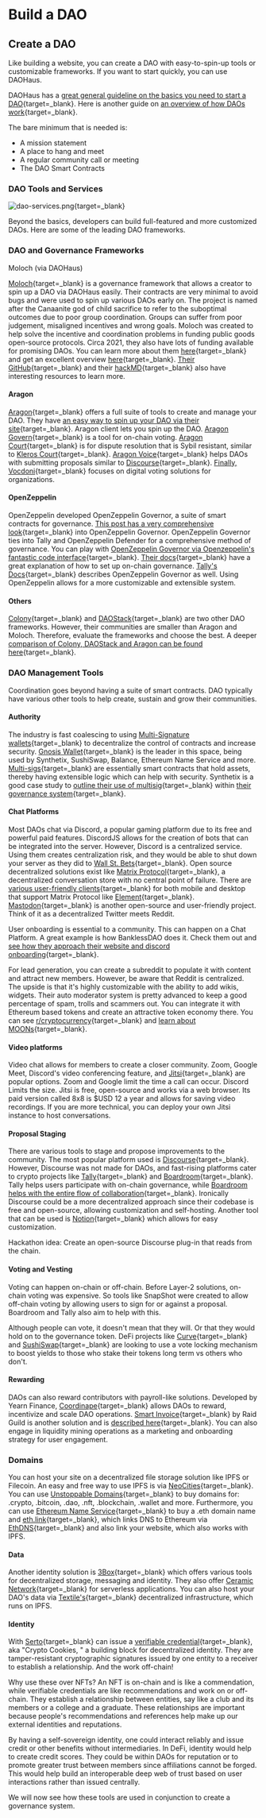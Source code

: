 # Build a DAO

## Create a DAO

Like building a website, you can create a DAO with easy-to-spin-up tools or customizable frameworks. If you want to start quickly, you can use DAOHaus.

DAOHaus has a [great general guideline on the basics you need to start a DAO](https://daohaus.substack.com/p/four-and-a-half-steps-to-start-a){target=\_blank}. Here is another guide on [an overview of how DAOs work](https://www.gemini.com/cryptopedia/decentralized-autonomous-organization-dao#section-how-do-da-os-work){target=\_blank}.

The bare minimum that is needed is:

- A mission statement
- A place to hang and meet
- A regular community call or meeting
- The DAO Smart Contracts

### DAO Tools and Services

![dao-services.png](../../img/S06/dao-services.png){target=\_blank}

Beyond the basics, developers can build full-featured and more customized DAOs. Here are some of the leading DAO frameworks.

### DAO and Governance Frameworks

Moloch (via DAOHaus)

[Moloch](https://medium.com/raid-guild/moloch-evolved-v2-primer-25c9cdeab455){target=\_blank} is a governance framework that allows a creator to spin up a DAO via DAOHaus easily. Their contracts are very minimal to avoid bugs and were used to spin up various DAOs early on. The project is named after the Canaanite god of child sacrifice to refer to the suboptimal outcomes due to poor group coordination. Groups can suffer from poor judgement, misaligned incentives and wrong goals. Moloch was created to help solve the incentive and coordination problems in funding public goods open-source protocols. Circa 2021, they also have lots of funding available for promising DAOs. You can learn more about them [here](https://www.molochdao.com/){target=\_blank} and get an excellent overview [here](https://messari.io/asset/molochdao/profile){target=\_blank}. [Their GitHub](https://github.com/MolochVentures/moloch){target=\_blank} and their [hackMD](https://hackmd.io/@daohaus){target=\_blank} also have interesting resources to learn more.

#### Aragon

[Aragon](https://aragon.org/){target=\_blank} offers a full suite of tools to create and manage your DAO. They have [an easy way to spin up your DAO via their site](https://client.aragon.org/#/){target=\_blank}. Aragon client lets you spin up the DAO. [Aragon Govern](https://aragon.org/aragon-govern){target=\_blank} is a tool for on-chain voting. [Aragon Court](https://aragon.org/aragon-court){target=\_blank} is for dispute resolution that is Sybil resistant, similar to [Kleros Court](https://kleros.io/){target=\_blank}. [Aragon Voice](https://aragon.org/){target=\_blank} helps DAOs with submitting proposals similar to [Discourse](https://www.discourse.org/){target=\_blank}. [Finally, Vocdoni](https://aragon.org/vocdoni){target=\_blank} focuses on digital voting solutions for organizations.

#### OpenZeppelin

OpenZeppelin developed OpenZeppelin Governor, a suite of smart contracts for governance. [This post has a very comprehensive look](https://blog.openzeppelin.com/governor-smart-contract/){target=\_blank} into OpenZeppelin Governor. OpenZeppelin Governor ties into Tally and OpenZeppelin Defender for a comprehensive method of governance. You can play with [OpenZeppelin Governor via Openzeppelin's fantastic code interface](https://wizard.openzeppelin.com/#governor){target=\_blank}. [Their docs](https://docs.openzeppelin.com/contracts/4.x/governance){target=\_blank} have a great explanation of how to set up on-chain governance. [Tally's Docs](https://wiki.withtally.com/docs/openzeppelin-governor){target=\_blank} describes OpenZeppelin Governor as well. Using OpenZeppelin allows for a more customizable and extensible system.

#### Others

[Colony](https://colony.io/){target=\_blank} and [DAOStack](https://daostack.io/){target=\_blank} are two other DAO frameworks. However, their communities are smaller than Aragon and Moloch. Therefore, evaluate the frameworks and choose the best. A deeper [comparison of Colony, DAOStack and Aragon can be found here](https://kronosapiens.github.io/blog/2019/06/16/aragon-daostack-colony-moloch.html){target=\_blank}.

### DAO Management Tools

Coordination goes beyond having a suite of smart contracts. DAO typically have various other tools to help create, sustain and grow their communities.

#### Authority

The industry is fast coalescing to using [Multi-Signature wallets](https://academy.binance.com/en/articles/what-is-a-multisig-wallet){target=\_blank} to decentralize the control of contracts and increase security. [Gnosis Wallet](https://gnosis-safe.io/){target=\_blank} is the leader in this space, being used by Synthetix, SushiSwap, Balance, Ethereum Name Service and more. [Multi-sigs](https://medium.com/gauntlet-networks/multisig-transactions-with-gnosis-safe-f5dbe67c1c2d){target=\_blank} are essentially smart contracts that hold assets, thereby having extensible logic which can help with security. Synthetix is a good case study to [outline their use of multisig](https://sips.synthetix.io/sips/sip-141/){target=\_blank} within [their governance system](https://docs.synthetix.io/governance/#ambassador-dao-adao){target=\_blank}.

#### Chat Platforms

Most DAOs chat via Discord, a popular gaming platform due to its free and powerful paid features. DiscordJS allows for the creation of bots that can be integrated into the server. However, Discord is a centralized service. Using them creates centralization risk, and they would be able to shut down your server as they did to [Wall St. Bets](https://www.theverge.com/2021/1/27/22253251/discord-bans-the-r-wallstreetbets-server){target=\_blank}. Open source decentralized solutions exist like [Matrix Protocol](https://matrix.org/){target=\_blank}, a decentralized conversation store with no central point of failure. There are [various user-friendly clients](https://matrix.org/clients){target=\_blank} for both mobile and desktop that support Matrix Protocol like [Element](https://element.io/){target=\_blank}. [Mastodon](https://joinmastodon.org/){target=\_blank} is another open-source and user-friendly project. Think of it as a decentralized Twitter meets Reddit.

User onboarding is essential to a community. This can happen on a Chat Platform. A great example is how BanklessDAO does it. Check them out and [see how they approach their website and discord onboarding](https://www.bankless.community/){target=\_blank}.

For lead generation, you can create a subreddit to populate it with content and attract new members. However, be aware that Reddit is centralized. The upside is that it's highly customizable with the ability to add wikis, widgets. Their auto moderator system is pretty advanced to keep a good percentage of spam, trolls and scammers out. You can integrate it with Ethereum based tokens and create an attractive token economy there. You can see [r/cryptocurrency](https://www.reddit.com/r/CryptoCurrency/){target=\_blank} and [learn about MOONs](https://www.kraken.com/en-us/learn/what-is-reddit-moon){target=\_blank}.

#### Video platforms

Video chat allows for members to create a closer community. Zoom, Google Meet, Discord's video conferencing feature, and [Jitsi](https://jitsi.org/){target=\_blank} are popular options. Zoom and Google limit the time a call can occur. Discord Limits the size. Jitsi is free, open-source and works via a web browser. Its paid version called 8x8 is $USD 12 a year and allows for saving video recordings. If you are more technical, you can deploy your own Jitsi instance to host conversations.

#### Proposal Staging

There are various tools to stage and propose improvements to the community. The most popular platform used is [Discourse](https://www.discourse.org/){target=\_blank}. However, Discourse was not made for DAOs, and fast-rising platforms cater to crypto projects like [Tally](https://docs.withtally.com/){target=\_blank} and [Boardroom](https://www.boardroom.info/){target=\_blank}. Tally helps users participate with on-chain governance, while [Boardroom helps with the entire flow of collaboration](https://governance.substack.com/p/boardroom-raises-2m-to-help-stakeholder){target=\_blank}. Ironically Discourse could be a more decentralized approach since their codebase is free and open-source, allowing customization and self-hosting. Another tool that can be used is [Notion](https://www.notion.so/){target=\_blank} which allows for easy customization.

Hackathon idea: Create an open-source Discourse plug-in that reads from the chain.

#### Voting and Vesting

Voting can happen on-chain or off-chain. Before Layer-2 solutions, on-chain voting was expensive. So tools like SnapShot were created to allow off-chain voting by allowing users to sign for or against a proposal. Boardroom and Tally also aim to help with this.

Although people can vote, it doesn't mean that they will. Or that they would hold on to the governance token. DeFi projects like [Curve](https://github.com/curvefi/curve-veBoost){target=\_blank} and [SushiSwap](https://forum.sushi.com/t/sushinomics-introducing-osushi/4055){target=\_blank} are looking to use a vote locking mechanism to boost yields to those who stake their tokens long term vs others who don't.

#### Rewarding

DAOs can also reward contributors with payroll-like solutions. Developed by Yearn Finance, [Coordinape](https://coordinape.com/){target=\_blank} allows DAOs to reward, incentivize and scale DAO operations. [Smart Invoice](https://smartinvoice.xyz/){target=\_blank} by Raid Guild is another solution and is [described here](https://medium.com/raid-guild/introducing-smart-invoice-211776245a0b){target=\_blank}. You can also engage in liquidity mining operations as a marketing and onboarding strategy for user engagement.

### Domains

You can host your site on a decentralized file storage solution like IPFS or Filecoin. An easy and free way to use IPFS is via [NeoCities](https://neocities.org/){target=\_blank}. You can use [Unstoppable Domains](https://unstoppabledomains.com/){target=\_blank} to buy domains for: .crypto, .bitcoin, .dao, .nft, .blockchain, .wallet and more. Furthermore, you can use [Ethereum Name Service](https://ens.domains/){target=\_blank} to buy a .eth domain name and [eth.link](https://eth.link/){target=\_blank}, which links DNS to Ethereum via [EthDNS](https://medium.com/@jgm.orinoco/ethdns-an-ethereum-backend-for-the-domain-name-system-d52dabd904b3){target=\_blank} and also link your website, which also works with IPFS.

#### Data

Another identity solution is [3Box](https://3boxlabs.com/){target=\_blank} which offers various tools for decentralized storage, messaging and identity. They also offer [Ceramic Network](https://ceramic.network/){target=\_blank} for serverless applications. You can also host your DAO's data via [Textile's](https://www.textile.io/){target=\_blank} decentralized infrastructure, which runs on IPFS.

#### Identity

With [Serto](https://www.serto.id/){target=\_blank} can issue a [verifiable credential](https://decentralized-id.com/web-standards/w3c/wg/vc/verifiable-credentials/){target=\_blank}, aka "Crypto Cookies, " a building block for decentralized identity. They are tamper-resistant cryptographic signatures issued by one entity to a receiver to establish a relationship. And the work off-chain!

Why use these over NFTs? An NFT is on-chain and is like a commendation, while verifiable credentials are like recommendations and work on or off-chain. They establish a relationship between entities, say like a club and its members or a college and a graduate. These relationships are important because people's recommendations and references help make up our external identities and reputations.

By having a self-sovereign identity, one could interact reliably and issue credit or other benefits without intermediaries. In DeFi, identity would help to create credit scores. They could be within DAOs for reputation or to promote greater trust between members since affiliations cannot be forged. This would help build an interoperable deep web of trust based on user interactions rather than issued centrally.

We will now see how these tools are used in conjunction to create a governance system.

